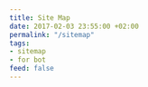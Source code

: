 ```yaml
---
title: Site Map
date: 2017-02-03 23:55:00 +02:00
permalink: "/sitemap"
tags:
- sitemap
- for bot
feed: false
---
```


<div>
  <TableOfContents {...data} />
</div>

